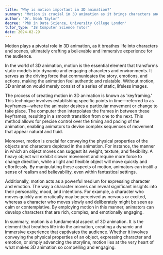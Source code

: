```yaml
---
title: "Why is motion important in 3D animation?"
summary: "Motion is crucial in 3D animation as it brings characters and scenes to life, creating a believable, immersive experience for the audience."
author: "Dr. Noah Taylor"
degree: "PhD in Data Science, University College London"
tutor_type: "IB Computer Science Tutor"
date: 2024-02-29
---
```


Motion plays a pivotal role in 3D animation, as it breathes life into characters and scenes, ultimately crafting a believable and immersive experience for the audience.

In the world of 3D animation, motion is the essential element that transforms static models into dynamic and engaging characters and environments. It serves as the driving force that communicates the story, emotions, and actions, making the animation feel authentic and relatable. Without motion, 3D animation would merely consist of a series of static, lifeless images.

The process of creating motion in 3D animation is known as 'keyframing.' This technique involves establishing specific points in time—referred to as keyframes—where the animator desires a particular movement or change to take place. The computer then interpolates the frames in between these keyframes, resulting in a smooth transition from one to the next. This method allows for precise control over the timing and pacing of the animation, enabling animators to devise complex sequences of movement that appear natural and fluid.

Moreover, motion is crucial for conveying the physical properties of the objects and characters depicted in the animation. For instance, the manner in which an object moves can suggest its weight, texture, and flexibility. A heavy object will exhibit slower movement and require more force to change direction, while a light and flexible object will move quickly and effortlessly. By manipulating these aspects of motion, animators can instill a sense of realism and believability, even within fantastical settings.

Additionally, motion acts as a powerful medium for expressing character and emotion. The way a character moves can reveal significant insights into their personality, mood, and intentions. For example, a character who moves quickly and erratically may be perceived as nervous or excited, whereas a character who moves slowly and deliberately might be seen as calm or contemplative. By employing motion in this manner, animators can develop characters that are rich, complex, and emotionally engaging.

In summary, motion is a fundamental aspect of 3D animation. It is the element that breathes life into the animation, creating a dynamic and immersive experience that captivates the audience. Whether it involves conveying the physical properties of an object, expressing character and emotion, or simply advancing the storyline, motion lies at the very heart of what makes 3D animation so compelling and engaging.
    